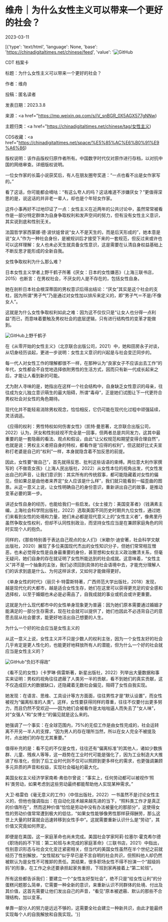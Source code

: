 # 维舟｜为什么女性主义可以带来一个更好的社会？

2023-03-11

[{'type': 'text/html', 'language': None, 'base': 'https://chinadigitaltimes.net/chinese/feed', 'value': '![GitHub](https://chinadigitaltimes.net/chinese/files/2023/03/image-1678492721271.png)



CDT 档案卡

标题：为什么女性主义可以带来一个更好的社会？

作者：维舟

投稿：匿名读者

发表日期：2023.3.8

来源：<a href="https://mp.weixin.qq.com/s/iV_snBGR_0X5AGX577gNNw)

主题归类：<a href="https://chinadigitaltimes.net/chinese/tag/女性主义)

CDS收藏：<a href="https://chinadigitaltimes.net/space/%E5%85%AC%E6%B0%91%E9%A6%86)

版权说明：该作品版权归原作者所有。中国数字时代仅对原作进行存档，以对抗中国的网络审查。详细版权说明。





一位女作家的长篇小说获奖后，有人在朋友圈夸奖道：“一点也看不出是女作家写的。”

看了这话，你可能都会嘀咕：“有这么夸人的吗？这话难道不涉嫌厌女？”更值得深思的是，说这话的并非老一辈人，却也是个年轻女作家。

这件小事再好不过地印证了一点：女性主义在近两年的公共讨论中，虽然常常被看作是一部分特定群体为自身争取权利和发声空间的努力，但有没有女性主义意识，其实说到底和性别无关。

法国哲学家西蒙娜·德·波伏娃曾说“女人不是天生的，而是后天形成的”，她本意是说“女人”作为一种社会身份，是被规训后才接受下来的一套规范，但反过来或许也可以这样理解：女人也未必天生就具备女性意识，这是需要在认清自身权益基础上不断反思才能形成的全新自我。

女性争取权利为什么那么难？

日本女性主义学者上野千鹤子所著《厌女：日本的女性嫌恶》（上海三联书店，2015）也断言：在男权社会，不厌女的人是不存在的，包括女性自身。

她在剖析日本社会根深蒂固的男权意识后得出结论：“厌女”其实是这个社会的支柱，因为所谓“男子气”乃是通过对女性加以排斥来定义的，即“男子气＝不是/不像女人”。

这就是为什么女性争取权利如此之难：因为这不仅仅只是“让女人也分得一点利益”而已，而意味着要触及男权社会的底层逻辑，只有进行结构性的变革才能做到。

![GitHub](https://chinadigitaltimes.net/chinese/files/2023/03/post-693696-640bc6a9ce2b4.)上野千鹤子

在《从零开始的女性主义》（北京联合出版公司，2021）中，她和田房永子对谈，从切身经历谈起，更进一步说明：女性主义意识的兴起是与社会变迁同步的。

每一代人对女性工作的理解都很不一样，在那种认为“良家女子不应该出去工作”的年代，女性都会不自觉地选择依附男性的生活方式，因而只有新一代成长起来之后，才能让人看到新的可能。

尤为耐人寻味的是，她指出在这样一个社会结构中，自身缺乏女性意识的母亲，往往成为女儿独立意识萌生的最大阻碍，所谓“毒母”，正是她们试图让下一代更符合男权社会对女性的角色期待。

现代化并不能轻易消除男权观念，恰恰相反，它仍可能在现代化过程中顽强延续，灵活调适。

《应得的权利：男性特权如何伤害女性》（凯特·曼恩著，北京联合出版公司，2022）认为，厌女和性别歧视不完全是一回事，但两者总是共同发力，这其中最重要的是一套隐蔽的看法、观点和假设，由此“让父权规范和期望变得合理自然”，也就是说：男权主义者把自身的特权，都看作是“应得的权利”，但这就好比丈夫宣称打老婆是自己的“权利”一样，本身就隐含着不加反思的前提。

因此，女性要“做自己”，首先就得反思、批判这些话语的束缚。两位意大利作家撰写的《不做乖女孩》（上海人民出版社，2022）从女性本位的视角出发，代女性发出自己的声音，让我们意识到：其实所有的传统叙事，都可能隐藏着对女性的偏见，但如果总是由他者来界定“女人应该是什么样”，我们就只能看到一幅歪曲的图景。从这一意义上说，让女性明确自己的身份意识，重新讲出自己的故事，是推动变革必要的第一步。

讲述女性自身的经历，也能给我们一些启发。《女士接力：美国变革者》（钱满素主编，上海社会科学院出版社，2022）选取美国不同历史时期共九位女性，通过她们来看到女性的处境和力量，她们未必都是现代意义上的“女性主义者”，像弗里丹虽然争取女性权利，但却不认同性别政治，而坚持女性应当是在兼顾家庭角色的同时实现个人的抱负。

同样的，《那些特别善于表达自己观点的女人们》（米歇尔·迪安著，社会科学文献出版社，2020）展现了多位美国现代杰出的女性知识分子，但她们常常相互憎恶，也未必觉得女性是自身最重要的身份，甚至想和女权主义政治撇清关系，但毫无疑问，她们自身的存在就证明了女性所能达到的社会成就。这意味着，“女性主义”并不是一个抽象的主张，我们必须回到具体的社会语境中去，才能充分理解人们的诉求到底是什么、为何这样诉求，又如何才能做得更好。

《单身女性的时代》（丽贝卡·特雷斯特著，广西师范大学出版社，2018）发现，越是现代化的大都市，越是适合女性生存，她们在这里可以获得更充足的安全感和选择权，以至于婚姻也未必是必需品了，自我成就的事业或机会或许更重要。

这就是为什么现代都市中的女性单身现象更为普遍：因为她们原本需要通过婚姻才能满足的一部分生存需求，现在社会就可以提供了，她们也因此不必违背自己的意愿去屈从社会要求，能更好地活出自己想要的人生。

为什么一个好的社会应当是女性主义的

从这一意义上说，女性主义并不只是少数人的权利主张，因为一个女性友好的社会几乎肯定是更人性化的，也能更好地释放所有人的潜能，但为什么一个好的社会就应当是女性主义的？

![GitHub](https://chinadigitaltimes.net/chinese/files/2023/03/post-693696-640bc6a9ee8db.png)“负妇不得政”

《看不见的女性》（卡罗琳·佩雷斯著，新星出版社，2022）列举出大量数据和事实来证明：男权的视角往往遮蔽了人类另一半的贡献，看不到她们的真实贡献，这不仅造成巨大的数据缺口，还隐藏着无数社会偏见，阻碍了女性自我实现。

她发现：在语言、思维、工具设计等方方面面，往往男性才是“默认设置”，而女性被视为“偏离标准的人类”。这样，女性要获得同样的尊重，往往不仅要付出更多努力，而且仍然不受欢迎——因为她们会被看作是太咄咄逼人而失去了“女人味”，对“女强人”和“女博士”的偏见就是这么来的。

她强调了一个事实：在全球范围内，75%的无偿工作是由女性完成的，社会运转离不开另一半人的支撑，“因为男人的存在理所当然，所以在女人完全不被提及时，点出她们的存在尤其重要。”

值得补充的是：看不见的不仅是女性，往往还有“偏离标准”的其他人，诸如少数族群、儿童、残疾人等等，这一趋势在工业时代可能是强化了，因为工业制造大大推进了标准化，但到了后工业时代则不仅可以照顾到更多样化的需求，也更强调兼顾多元异质的声音和权益，实现社会福祉的最大化。

美国女权主义经济学家南希·弗伯尔曾说：“事实上，任何劳动都可以被视作‘照料’类劳动，如果考虑到这些劳动最终都能帮助他人实现某种需求。”

大卫·格雷伯《毫无意义的工作》（中信出版社，2022）一书虽然不是讨论女性主义的，但他也强调指出：在自动化技术越来越先进的当下，“照料类工作才是真正的价值所在”，然而这种价值“恰恰是劳动中没有办法被量化的那部分”，这使得女性的劳动价值常常遭到极大的低估，“如果女性能够像男性那样获得酬劳，那么这世上大量的财富就会迅速转移到女性手中”。这就需要重新认识什么是“劳动”，其价值又究竟如何界定。

即便是在美国，这一家庭革命也尚未完成。美国社会学家阿莉·拉塞尔·霍克希尔德《职场妈妈不下班：第二轮班与未完成的家庭革命》（三联书店，2021）中指出，性别意识形态与社会文化变迁紧密相关，但当代的美国女性虽然在半个世纪之前就经历了性别解放，“女性赋权”似乎早已是不言自明的社会共识，但照料他人却仍然被默认为是女性不可推卸的责任。其结果，很多职场女性不得不扮演一个“超级妈妈”的形象，在工作之余还要承担起家务重担，下班到家再接着上“第二轮班”。

所有这些都告诉我们：要建立一个“女性友好型社会”，绝不只是“给女性让利”的分蛋糕问题那么简单，它需要一种全新的意识，来重新认识不同群体的处境、付出及其价值，这首先需要让他们发出自己的声音，“看见”原本被遮蔽、默认的那些不合理结构，加以变革。

单靠一部分人的努力是远远不够的，这需要全社会建立一种新共识，由此才能最终实现每个人的自我解放和自我实现。'}]